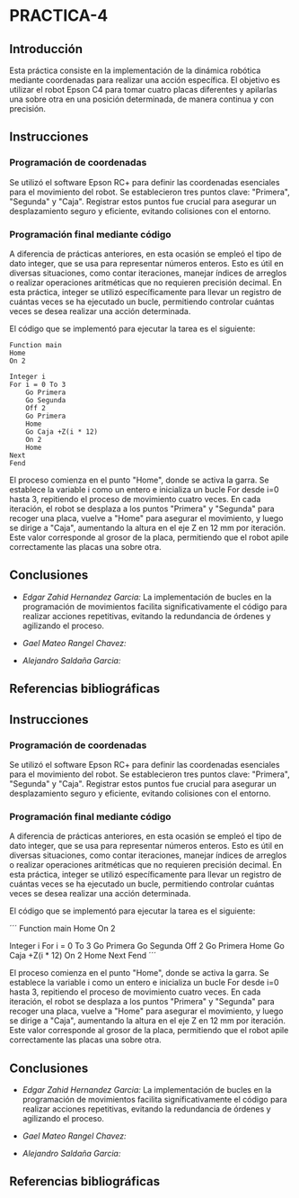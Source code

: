 # PRACTICA-4

## Introducción
Esta práctica consiste en la implementación de la dinámica robótica mediante coordenadas para realizar una acción específica. El objetivo es utilizar el robot Epson C4 para tomar cuatro placas diferentes y apilarlas una sobre otra en una posición determinada, de manera continua y con precisión.

## Instrucciones
### Programación de coordenadas

Se utilizó el software Epson RC+ para definir las coordenadas esenciales para el movimiento del robot. Se establecieron tres puntos clave: "Primera", "Segunda" y "Caja". Registrar estos puntos fue crucial para asegurar un desplazamiento seguro y eficiente, evitando colisiones con el entorno.

### Programación final mediante código

A diferencia de prácticas anteriores, en esta ocasión se empleó el tipo de dato integer, que se usa para representar números enteros. Esto es útil en diversas situaciones, como contar iteraciones, manejar índices de arreglos o realizar operaciones aritméticas que no requieren precisión decimal. En esta práctica, integer se utilizó específicamente para llevar un registro de cuántas veces se ha ejecutado un bucle, permitiendo controlar cuántas veces se desea realizar una acción determinada.

El código que se implementó para ejecutar la tarea es el siguiente:

```
Function main
Home
On 2

Integer i
For i = 0 To 3
    Go Primera
    Go Segunda
    Off 2
    Go Primera
    Home
    Go Caja +Z(i * 12)
    On 2
    Home
Next
Fend
```

El proceso comienza en el punto "Home", donde se activa la garra. Se establece la variable i como un entero e inicializa un bucle For desde i=0 hasta 3, repitiendo el proceso de movimiento cuatro veces. En cada iteración, el robot se desplaza a los puntos "Primera" y "Segunda" para recoger una placa, vuelve a "Home" para asegurar el movimiento, y luego se dirige a "Caja", aumentando la altura en el eje Z en 12 mm por iteración. Este valor corresponde al grosor de la placa, permitiendo que el robot apile correctamente las placas una sobre otra.

## Conclusiones
- *Edgar Zahid Hernandez Garcia:*
La implementación de bucles en la programación de movimientos facilita significativamente el código para realizar acciones repetitivas, evitando la redundancia de órdenes y agilizando el proceso.

- *Gael Mateo Rangel Chavez:*

  
- *Alejandro Saldaña Garcia:*
  
## Referencias bibliográficas


## Instrucciones
### Programación de coordenadas

Se utilizó el software Epson RC+ para definir las coordenadas esenciales para el movimiento del robot. Se establecieron tres puntos clave: "Primera", "Segunda" y "Caja". Registrar estos puntos fue crucial para asegurar un desplazamiento seguro y eficiente, evitando colisiones con el entorno.

### Programación final mediante código

A diferencia de prácticas anteriores, en esta ocasión se empleó el tipo de dato integer, que se usa para representar números enteros. Esto es útil en diversas situaciones, como contar iteraciones, manejar índices de arreglos o realizar operaciones aritméticas que no requieren precisión decimal. En esta práctica, integer se utilizó específicamente para llevar un registro de cuántas veces se ha ejecutado un bucle, permitiendo controlar cuántas veces se desea realizar una acción determinada.

El código que se implementó para ejecutar la tarea es el siguiente:

´´´
Function main
Home
On 2

Integer i
For i = 0 To 3
    Go Primera
    Go Segunda
    Off 2
    Go Primera
    Home
    Go Caja +Z(i * 12)
    On 2
    Home
Next
Fend
´´´

El proceso comienza en el punto "Home", donde se activa la garra. Se establece la variable i como un entero e inicializa un bucle For desde i=0 hasta 3, repitiendo el proceso de movimiento cuatro veces. En cada iteración, el robot se desplaza a los puntos "Primera" y "Segunda" para recoger una placa, vuelve a "Home" para asegurar el movimiento, y luego se dirige a "Caja", aumentando la altura en el eje Z en 12 mm por iteración. Este valor corresponde al grosor de la placa, permitiendo que el robot apile correctamente las placas una sobre otra.

## Conclusiones
- *Edgar Zahid Hernandez Garcia:*
La implementación de bucles en la programación de movimientos facilita significativamente el código para realizar acciones repetitivas, evitando la redundancia de órdenes y agilizando el proceso.

- *Gael Mateo Rangel Chavez:*

  
- *Alejandro Saldaña Garcia:*
  
## Referencias bibliográficas
